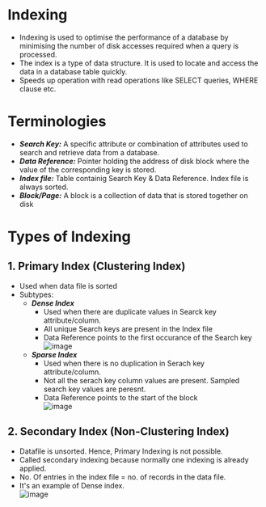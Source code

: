 # Indexing
- Indexing is used to optimise the performance of a database by minimising the number of disk accesses required when a query is processed.
- The index is a type of data structure. It is used to locate and access the data in a database table quickly.
- Speeds up operation with read operations like SELECT queries, WHERE clause etc.

# Terminologies
- ***Search Key:*** A specific attribute or combination of attributes used to search and retrieve data from a database.
- ***Data Reference:*** Pointer holding the address of disk block where the value of the corresponding key is stored.
- ***Index file:*** Table containig Search Key & Data Reference. Index file is always sorted.
- ***Block/Page:*** A block is a collection of data that is stored together on disk

# Types of Indexing

## 1. Primary Index (Clustering Index)
- Used when data file is sorted
- Subtypes:
  - ***Dense Index***
    - Used when there are duplicate values in Searck key attribute/column.
    - All unique Search keys are present in the Index file
    - Data Reference points to the first occurance of the Search key  
    ![image](https://user-images.githubusercontent.com/117569148/215797471-b063b0c6-c842-4940-adfa-417dc15b641e.png)
  - ***Sparse Index***
    - Used when there is no duplication in Serach key attribute/column.
    - Not all the serach key column values are present. Sampled search key values are peresnt.
    - Data Reference points to the start of the block  
    ![image](https://user-images.githubusercontent.com/117569148/215799369-f3c73a6e-69f8-463a-9ff9-e661e33b645b.png)



## 2. Secondary Index (Non-Clustering Index)
- Datafile is unsorted. Hence, Primary Indexing is not possible.
- Called secondary indexing because normally one indexing is already applied.
- No. Of entries in the index file = no. of records in the data file.
- It's an example of Dense index.  
![image](https://user-images.githubusercontent.com/117569148/215837609-c1257000-f8fe-419e-9830-bdb3ef8b67c1.png)





